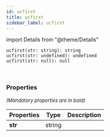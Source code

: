 ```yaml
---
id: ucfirst
title: ucfirst
sidebar_label: ucfirst
---
```


import Details from "@theme/Details"


```tsx
ucfirst(str: string): string
ucfirst(str: undefined): undefined
ucfirst(str: null): null
```
<br/>



### Properties

<font size="2"><i>(Mandatory properties are in bold)</i></font>

| Properties | Type | Description |
| --------- | ---- | ----------- |
| **str** | string |  |



